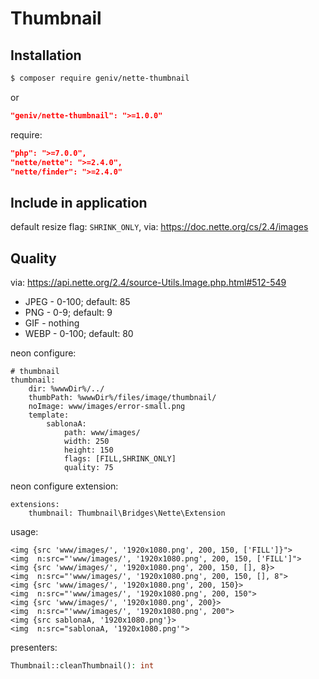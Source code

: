 Thumbnail
=========

Installation
------------

```sh
$ composer require geniv/nette-thumbnail
```
or
```json
"geniv/nette-thumbnail": ">=1.0.0"
```

require:
```json
"php": ">=7.0.0",
"nette/nette": ">=2.4.0",
"nette/finder": ">=2.4.0"
```

Include in application
----------------------

default resize flag: `SHRINK_ONLY`, via: https://doc.nette.org/cs/2.4/images

Quality
-------
via: https://api.nette.org/2.4/source-Utils.Image.php.html#512-549
- JPEG - 0-100; default: 85
- PNG - 0-9; default: 9
- GIF - nothing
- WEBP - 0-100; default: 80

neon configure:
```neon
# thumbnail
thumbnail:
    dir: %wwwDir%/../
    thumbPath: %wwwDir%/files/image/thumbnail/
    noImage: www/images/error-small.png
    template:
        sablonaA:
            path: www/images/
            width: 250
            height: 150
            flags: [FILL,SHRINK_ONLY]
            quality: 75
```

neon configure extension:
```neon
extensions:
    thumbnail: Thumbnail\Bridges\Nette\Extension
```

usage:
```latte
<img {src 'www/images/', '1920x1080.png', 200, 150, ['FILL']}">
<img  n:src="'www/images/', '1920x1080.png', 200, 150, ['FILL']">
<img {src 'www/images/', '1920x1080.png', 200, 150, [], 8}>
<img  n:src="'www/images/', '1920x1080.png', 200, 150, [], 8">
<img {src 'www/images/', '1920x1080.png', 200, 150}>
<img  n:src="'www/images/', '1920x1080.png', 200, 150">
<img {src 'www/images/', '1920x1080.png', 200}>
<img  n:src="'www/images/', '1920x1080.png', 200">
<img {src sablonaA, '1920x1080.png'}>
<img  n:src="sablonaA, '1920x1080.png'">
```

presenters:
```php
Thumbnail::cleanThumbnail(): int
```
